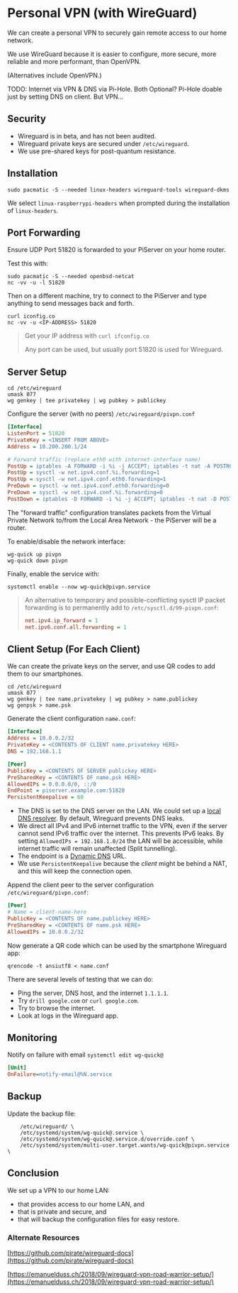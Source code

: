 # Personal VPN \(with WireGuard\)

We can create a personal VPN to securely gain remote access to our home network.

We use WireGuard because it is easier to configure, more secure, more reliable and more performant, than OpenVPN.

\(Alternatives include OpenVPN.\)

TODO: Internet via VPN & DNS via Pi-Hole. Both Optional? Pi-Hole doable just by setting DNS on client. But VPN...

## Security

* Wireguard is in beta, and has not been audited.
* Wireguard private keys are secured under `/etc/wireguard`.
* We use pre-shared keys for post-quantum resistance.

## Installation

```console
sudo pacmatic -S --needed linux-headers wireguard-tools wireguard-dkms
```

We select `linux-raspberrypi-headers` when prompted during the installation of `linux-headers`.

## Port Forwarding

Ensure UDP Port 51820 is forwarded to your PiServer on your home router.

Test this with:

```console
sudo pacmatic -S --needed openbsd-netcat
nc -vv -u -l 51820
```

Then on a different machine, try to connect to the PiServer and type anything to send messages back and forth.

```console
curl iconfig.co
nc -vv -u <IP-ADDRESS> 51820
```

> Get your IP address with `curl ifconfig.co`
>
> Any port can be used, but usually port 51820 is used for Wireguard.

## Server Setup

```console
cd /etc/wireguard
umask 077
wg genkey | tee privatekey | wg pubkey > publickey
```

Configure the server \(with no peers\) `/etc/wireguard/pivpn.conf`

```ini
[Interface]
ListenPort = 51820
PrivateKey = <INSERT FROM ABOVE>
Address = 10.200.200.1/24

# Forward traffic (replace eth0 with internet-interface name)
PostUp = iptables -A FORWARD -i %i -j ACCEPT; iptables -t nat -A POSTROUTING -o eth0 -j MASQUERADE
PostUp = sysctl -w net.ipv4.conf.%i.forwarding=1
PostUp = sysctl -w net.ipv4.conf.eth0.forwarding=1
PreDown = sysctl -w net.ipv4.conf.eth0.forwarding=0
PreDown = sysctl -w net.ipv4.conf.%i.forwarding=0
PostDown = iptables -D FORWARD -i %i -j ACCEPT; iptables -t nat -D POSTROUTING -o eth0 -j MASQUERADE
```

The "forward traffic" configuration translates packets from the Virtual Private Network to/from the Local Area Network - the PiServer will be a router.

To enable/disable the network interface:

```console
wg-quick up pivpn
wg-quick down pivpn
```

Finally, enable the service with:

```console
systemctl enable --now wg-quick@pivpn.service
```

> An alternative to temporary and possible-conflicting sysctl IP packet forwarding is to permanently add to `/etc/sysctl.d/99-pivpn.conf`:
>
> ```ini
> net.ipv4.ip_forward = 1
> net.ipv6.conf.all.forwarding = 1
> ```

## Client Setup \(For Each Client\)

We can create the private keys on the server, and use QR codes to add them to our smartphones.

```console
cd /etc/wireguard
umask 077
wg genkey | tee name.privatekey | wg pubkey > name.publickey
wg genpsk > name.psk
```

Generate the client configuration `name.conf`:

```ini
[Interface]
Address = 10.0.0.2/32
PrivateKey = <CONTENTS OF CLIENT name.privatekey HERE>
DNS = 192.168.1.1

[Peer]
PublicKey = <CONTENTS OF SERVER publickey HERE>
PreSharedKey = <CONTENTS OF name.psk HERE>
AllowedIPs = 0.0.0.0/0, ::/0
EndPoint = piserver.example.com:51820
PersistentKeepalive = 60
```

* The DNS is set to the DNS server on the LAN. We could set up a [local DNS resolver](/pi-hole.md). By default, Wireguard prevents DNS leaks.
* We direct all IPv4 and IPv6 internet traffic to the VPN, even if the server cannot send IPv6 traffic over the internet. This prevents IPv6 leaks. By setting `AllowedIPs = 192.168.1.0/24` the LAN will be accessible, while internet traffic will remain unaffected \(Split tunnelling\).
* The endpoint is a [Dynamic DNS](/dynamic-dns-duckdns.md) URL.
* We use `PersistentKeepalive` because the _client_ might be behind a NAT, and this will keep the connection open.

Append the client peer to the server configuration `/etc/wireguard/pivpn.conf`:

```ini
[Peer]
# Name = client-name-here
PublicKey = <CONTENTS OF name.publickey HERE>
PreSharedKey = <CONTENTS OF name.psk HERE>
AllowedIPs = 10.0.0.2/32
```

Now generate a QR code which can be used by the smartphone Wireguard app:

```console
qrencode -t ansiutf8 < name.conf
```

There are several levels of testing that we can do:

* Ping the server, DNS host, and the internet `1.1.1.1`.
* Try `drill google.com` or `curl google.com`.
* Try to browse the internet.
* Look at logs in the Wireguard app.

## Monitoring

Notify on failure with email `systemctl edit wg-quick@`

```ini
[Unit]
OnFailure=notify-email@%N.service
```

## Backup

Update the backup file:

```
    /etc/wireguard/ \
    /etc/systemd/system/wg-quick@.service \
    /etc/systemd/system/wg-quick@.service.d/override.conf \
    /etc/systemd/system/multi-user.target.wants/wg-quick@pivpn.service \
```

## Conclusion

We set up a VPN to our home LAN:

* that provides access to our home LAN, and
* that is private and secure, and
* that will backup the configuration files for easy restore.

### Alternate Resources

[https://github.com/pirate/wireguard-docs](https://github.com/pirate/wireguard-docs)

[https://emanuelduss.ch/2018/09/wireguard-vpn-road-warrior-setup/](https://emanuelduss.ch/2018/09/wireguard-vpn-road-warrior-setup/)


